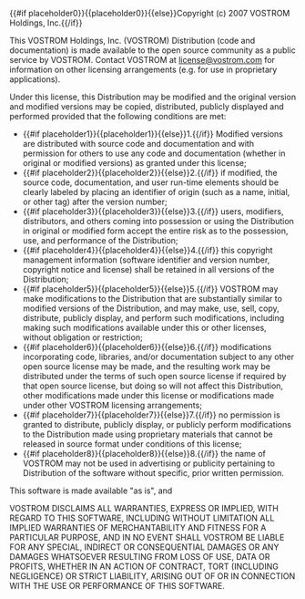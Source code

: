 {{#if placeholder0}}{{placeholder0}}{{else}}Copyright (c) 2007 VOSTROM Holdings, Inc.{{/if}}

This VOSTROM Holdings, Inc. (VOSTROM) Distribution (code and documentation) is made available to the open source community as a public service by VOSTROM. Contact VOSTROM at license@vostrom.com for information on other licensing arrangements (e.g. for use in proprietary applications).

Under this license, this Distribution may be modified and the original version and modified versions may be copied, distributed, publicly displayed and performed provided that the following conditions are met:

* {{#if placeholder1}}{{placeholder1}}{{else}}1.{{/if}} Modified versions are distributed with source code and documentation and with permission for others to use any code and documentation (whether in original or modified versions) as granted under this license;
* {{#if placeholder2}}{{placeholder2}}{{else}}2.{{/if}} if modified, the source code, documentation, and user run-time elements should be clearly labeled by placing an identifier of origin (such as a name, initial, or other tag) after the version number;
* {{#if placeholder3}}{{placeholder3}}{{else}}3.{{/if}} users, modifiers, distributors, and others coming into possession or using the Distribution in original or modified form accept the entire risk as to the possession, use, and performance of the Distribution;
* {{#if placeholder4}}{{placeholder4}}{{else}}4.{{/if}} this copyright management information (software identifier and version number, copyright notice and license) shall be retained in all versions of the Distribution;
* {{#if placeholder5}}{{placeholder5}}{{else}}5.{{/if}} VOSTROM may make modifications to the Distribution that are substantially similar to modified versions of the Distribution, and may make, use, sell, copy, distribute, publicly display, and perform such modifications, including making such modifications available under this or other licenses, without obligation or restriction;
* {{#if placeholder6}}{{placeholder6}}{{else}}6.{{/if}} modifications incorporating code, libraries, and/or documentation subject to any other open source license may be made, and the resulting work may be distributed under the terms of such open source license if required by that open source license, but doing so will not affect this Distribution, other modifications made under this license or modifications made under other VOSTROM licensing arrangements;
* {{#if placeholder7}}{{placeholder7}}{{else}}7.{{/if}} no permission is granted to distribute, publicly display, or publicly perform modifications to the Distribution made using proprietary materials that cannot be released in source format under conditions of this license;
* {{#if placeholder8}}{{placeholder8}}{{else}}8.{{/if}} the name of VOSTROM may not be used in advertising or publicity pertaining to Distribution of the software without specific, prior written permission.

This software is made available &quot;as is&quot;, and

VOSTROM DISCLAIMS ALL WARRANTIES, EXPRESS OR IMPLIED, WITH REGARD TO THIS SOFTWARE, INCLUDING WITHOUT LIMITATION ALL IMPLIED WARRANTIES OF MERCHANTABILITY AND FITNESS FOR A PARTICULAR PURPOSE, AND IN NO EVENT SHALL VOSTROM BE LIABLE FOR ANY SPECIAL, INDIRECT OR CONSEQUENTIAL DAMAGES OR ANY DAMAGES WHATSOEVER RESULTING FROM LOSS OF USE, DATA OR PROFITS, WHETHER IN AN ACTION OF CONTRACT, TORT (INCLUDING NEGLIGENCE) OR STRICT LIABILITY, ARISING OUT OF OR IN CONNECTION WITH THE USE OR PERFORMANCE OF THIS SOFTWARE.